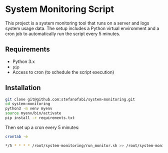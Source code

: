 # System Monitoring Script

This project is a system monitoring tool that runs on a server and logs system usage data. The setup includes a Python virtual environment and a cron job to automatically run the script every 5 minutes.

## Requirements

- Python 3.x
- `pip`
- Access to cron (to schedule the script execution)

## Installation
```bash
git clone git@github.com:stefanofabi/system-monitoring.git
cd system-monitoring
python3 -m venv myenv
source myenv/bin/activate
pip install -r requirements.txt
```

Then set up a cron every 5 minutes:
```bash
crontab -e

*/5 * * * * /root/system-monitoring/run_monitor.sh >> /root/system-monitoring/monitor.log 2>&1
```
